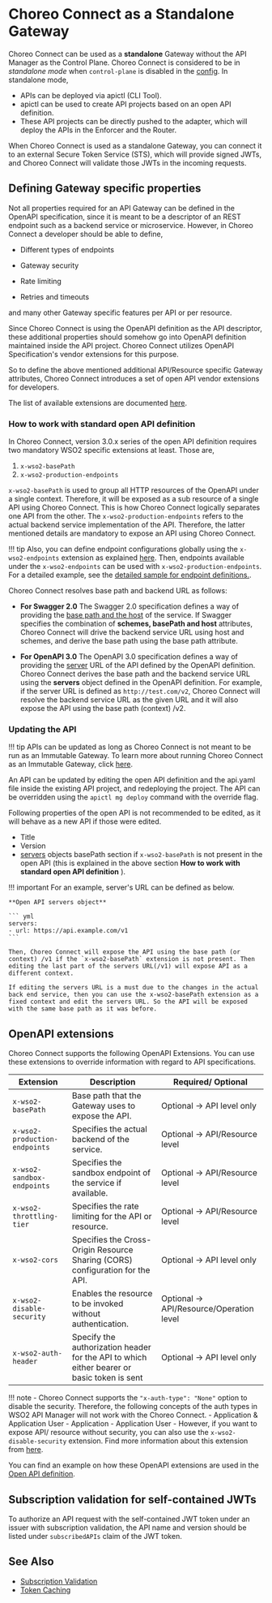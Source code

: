 # Choreo Connect as a Standalone Gateway

Choreo Connect can be used as a **standalone** Gateway without the API Manager as the Control Plane. Choreo Connect is considered to be in *standalone mode* when `control-plane` is disabled in the [config]({{base_path}}/deploy-and-publish/deploy-on-gateway/choreo-connect/configurations/control-plane-configurations/#instructions-for-use). In standalone mode, 

- APIs can be deployed via apictl (CLI Tool). 
- apictl can be used to create API projects based on an open API definition. 
- These API projects can be directly pushed to the adapter, which will deploy the APIs in the Enforcer and the Router.

When Choreo Connect is used as a standalone Gateway, you can connect it to an external Secure Token Service (STS), which will provide signed JWTs, and Choreo Connect will validate those JWTs in the incoming requests.      

## Defining Gateway specific properties

Not all properties required for an API Gateway can be defined in the OpenAPI specification, since it is meant to be a descriptor of an REST endpoint such as a backend service or microservice. However, in Choreo Connect a developer should be able to define,

- Different types of endpoints

- Gateway security

- Rate limiting

- Retries and timeouts 

and many other Gateway specific features per API or per resource.

Since Choreo Connect is using the OpenAPI definition as the API descriptor, these additional properties should somehow go into OpenAPI definition maintained inside the API project. Choreo Connect utilizes OpenAPI Specification's vendor extensions for this purpose.

So to define the above mentioned additional API/Resource specific Gateway attributes, Choreo Connect introduces a set of open API vendor extensions for developers.

The list of available extensions are documented [here]({{base_path}}/deploy-and-publish/deploy-on-gateway/choreo-connect/concepts/as-a-standalone-gateway/#openapi-extensions). 

### How to work with standard open API definition

In Choreo Connect, version 3.0.x series of the open API definition requires two mandatory WSO2 specific extensions at least. Those are,

1. `x-wso2-basePath`
2. `x-wso2-production-endpoints`

`x-wso2-basePath` is used to group all HTTP resources of the OpenAPI under a single context. Therefore, it will be exposed as a sub resource of a single API using Choreo Connect. This is how Choreo Connect logically separates one API from the other. The `x-wso2-production-endpoints` refers to the actual backend service implementation of the API. Therefore, the latter mentioned details are mandatory to expose an API using Choreo Connect.

!!! tip
    Also, you can define endpoint configurations globally using the `x-wso2-endpoints` extension as explained [here]({{base_path}}/reference/vendor-extensions-catalog/#x-wso2-endpoints). Then, endpoints available under the `x-wso2-endpoints` can be used with `x-wso2-production-endpoints`. For a detailed example, see the [detailed sample for endpoint definitions.](https://github.com/wso2/product-microgateway/blob/main/samples/openAPI-definitions/endpoint_by_reference_sample.yaml).

Choreo Connect resolves base path and backend URL as follows:

- **For Swagger 2.0**
    The Swagger 2.0 specification defines a way of providing the [base path and the host](https://swagger.io/docs/specification/2-0/api-host-and-base-path/) of the service. If Swagger specifies the combination of **schemes, basePath and host** attributes, Choreo Connect will drive the backend service URL using host and schemes, and derive the base path using the base path attribute.

- **For OpenAPI 3.0**
    The OpenAPI 3.0 specification defines a way of providing the [server](https://swagger.io/docs/specification/api-host-and-base-path/) URL of the API defined by the OpenAPI definition. Choreo Connect derives the base path and the backend service URL using the **servers** object defined in the OpenAPI definition.
    For example, if the server URL is defined as `http://test.com/v2`, Choreo Connect will resolve the backend service URL as the given URL and it will also expose the API using the base path (context) /v2.

### Updating the API

!!! tip
    APIs can be updated as long as Choreo Connect is not meant to be run as an Immutable Gateway. To learn more about running Choreo Connect as an Immutable Gateway, click [here]({{base_path}}/deploy-and-publish/deploy-on-gateway/choreo-connect/deploy-api/deploy-apis-as-immutable-gateway/).
        

An API can be updated by editing the open API definition and the api.yaml file inside the existing API project, and redeploying the project. The API can be overridden using the `apictl mg deploy` command with the override flag.

Following properties of the open API is not recommended to be edited, as it will behave as a new API if those were edited.

- Title
- Version
- [servers](https://swagger.io/docs/specification/api-host-and-base-path/) objects basePath section if `x-wso2-basePath` is not present in the open API (this is explained in the above section **How to work with standard open API definition** ).

!!! important
    For an example, server's URL can be defined as below.

    **Open API servers object**

    ``` yml
    servers:
    - url: https://api.example.com/v1 
    ```

    Then, Choreo Connect will expose the API using the base path (or context) /v1 if the `x-wso2-basePath` extension is not present. Then editing the last part of the servers URL(/v1) will expose API as a different context.

    If editing the servers URL is a must due to the changes in the actual back end service, then you can use the x-wso2-basePath extension as a fixed context and edit the servers URL. So the API will be exposed with the same base path as it was before.

## OpenAPI extensions
  
Choreo Connect supports the following OpenAPI Extensions. You can use these extensions to override information with regard to API specifications.
  
   | Extension                         | Description                                                                                                            | Required/ Optional                          |
   |-----------------------------------|------------------------------------------------------------------------------------------------------------------------|---------------------------------------------|
   | `x-wso2-basePath`                 | Base path that the Gateway uses to expose the API.                                                                     | Optional → API level only                   |
   | `x-wso2-production-endpoints`     | Specifies the actual backend of the service.                                                                           | Optional → API/Resource level               |
   | `x-wso2-sandbox-endpoints`        | Specifies the sandbox endpoint of the service if available.                                                            | Optional → API/Resource level               |
   | `x-wso2-throttling-tier`          | Specifies the rate limiting for the API or resource.                                                                   | Optional → API/Resource level               |-->
   | `x-wso2-cors`                     | Specifies the Cross-Origin Resource Sharing (CORS) configuration for the API.                                          | Optional → API level only                   |
   | `x-wso2-disable-security`         | Enables the resource to be invoked without authentication.                                                             | Optional → API/Resource/Operation level  |
   | `x-wso2-auth-header`              | Specify the authorization header for the API to which either bearer or basic token is sent                             | Optional → API level only                |

!!! note
    -  Choreo Connect supports  the `"x-auth-type": "None"` option to disable the security. Therefore, the following concepts of the auth types in WSO2 API Manager will not work with the Choreo Connect.
        -   Application & Application User
        -   Application
        -   Application User
    -   However, if you want to expose API/ resource without security, you can also use the `x-wso2-disable-security` extension. Find more information about this extension from [here]({{base_path}}/deploy-and-publish/deploy-on-gateway/choreo-connect/security/api-authentication/disabling-security/#disabling-security).

   You can find an example on how these OpenAPI extensions are used in the [Open API definition](https://github.com/wso2/product-microgateway/blob/main/samples/openAPI-definitions/petstore_basic.yaml).

## Subscription validation for self-contained JWTs

To authorize an API request with the self-contained JWT token under an issuer with subscription validation, the API name and version should be listed under `subscribedAPIs` claim of the JWT token.

## See Also

- [Subscription Validation]({{base_path}}/deploy-and-publish/deploy-on-gateway/choreo-connect/concepts/subscription-validation/)
- [Token Caching]({{base_path}}/deploy-and-publish/deploy-on-gateway/choreo-connect/configure-caching/)

